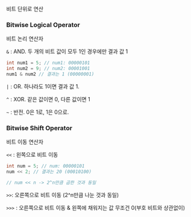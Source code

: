 비트 단위로 연산

### Bitwise Logical Operator

비트 논리 연산자

`&` :  AND. 두 개의 비트 값이 모두 1인 경우에만 결과 값 1

```java
int num1 = 5; // num1: 00000101
int num2 = 9; // num2: 00001001
num1 & num2 // 결과는 1 (00000001)
```

`|` : OR. 하나라도 1이면 결과 값 1.

`^` : XOR. 같은 값이면 0, 다른 값이면 1

`~` : 반전. 0은 1로, 1은 0으로.

### Bitwise Shift Operator

비트 이동 연산자

`<<` : 왼쪽으로 비트 이동

```java
int num = 5; // num: 00000101
num << 2; // 결과는 20 (00010100)

// num << n -> 2^n만큼 곱한 것과 동일
```

`>>`: 오른쪽으로 비트 이동 (2^n만큼 나눈 것과 동일)

`>>>` : 오른쪽으로 비트 이동 & 왼쪽에 채워지는 값 무조건 0(부호 비트와 상관없이)
